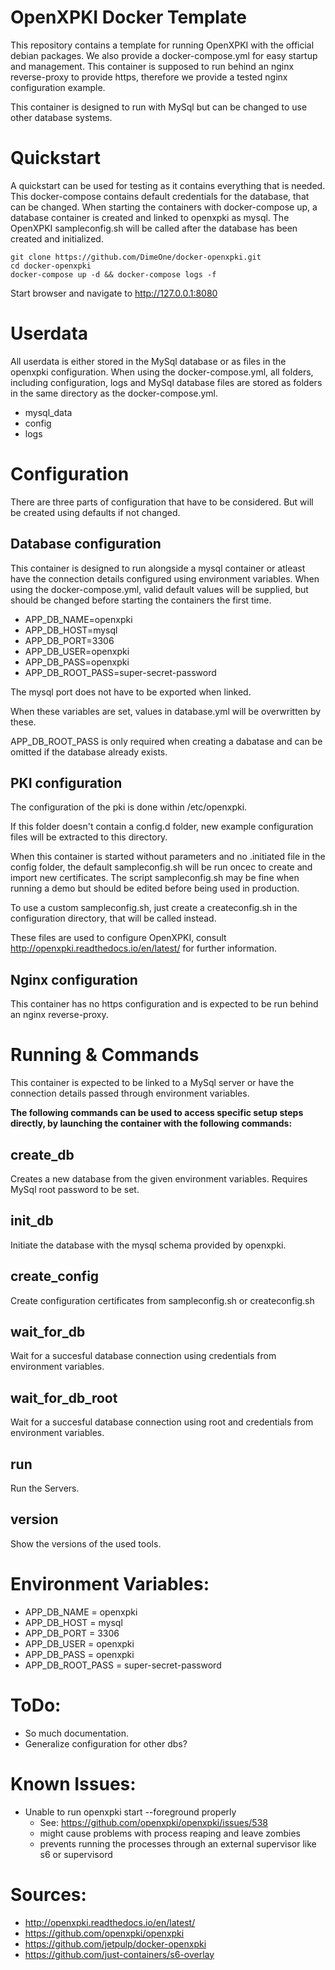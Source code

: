 # OpenXPKI Docker Template

This repository contains a template for running OpenXPKI with the official debian packages. 
We also provide a docker-compose.yml for easy startup and management. 
This container is supposed to run behind an nginx reverse-proxy to provide https, 
therefore we provide a tested nginx configuration example.

This container is designed to run with MySql but can be changed to use other database systems.

# Quickstart

A quickstart can be used for testing as it contains everything that is needed.
This docker-compose contains default credentials for the database, that can be changed.
When starting the containers with docker-compose up, a database container is created and linked to openxpki as mysql.
The OpenXPKI sampleconfig.sh will be called after the database has been created and initialized.

    git clone https://github.com/DimeOne/docker-openxpki.git
    cd docker-openxpki
    docker-compose up -d && docker-compose logs -f
    
Start browser and navigate to http://127.0.0.1:8080

# Userdata

All userdata is either stored in the MySql database or as files in the openxpki configuration. When using the docker-compose.yml, 
all folders, including configuration, logs and MySql database files are stored as folders in the same directory as the docker-compose.yml.

  - mysql_data
  - config
  - logs

# Configuration

There are three parts of configuration that have to be considered. But will be created using defaults if not changed.

## Database configuration

This container is designed to run alongside a mysql container or atleast have the connection details configured using environment variables.
When using the docker-compose.yml, valid default values will be supplied, but should be changed before starting the containers the first time.

  - APP_DB_NAME=openxpki
  - APP_DB_HOST=mysql
  - APP_DB_PORT=3306
  - APP_DB_USER=openxpki
  - APP_DB_PASS=openxpki
  - APP_DB_ROOT_PASS=super-secret-password

The mysql port does not have to be exported when linked.

When these variables are set, values in database.yml will be overwritten by these.

APP_DB_ROOT_PASS is only required when creating a dabatase and can be omitted if the database already exists.

## PKI configuration

The configuration of the pki is done within /etc/openxpki.

If this folder doesn't contain a config.d folder, new example configuration files will be extracted to this directory.

When this container is started without parameters and no .initiated file in the config folder,
the default sampleconfig.sh will be run oncec to create and import new certificates.
The script sampleconfig.sh may be fine when running a demo but should be edited before being used in production.

To use a custom sampleconfig.sh, just create a createconfig.sh in the configuration directory, that will be called instead.

These files are used to configure OpenXPKI, consult http://openxpki.readthedocs.io/en/latest/ for further information.

## Nginx configuration

This container has no https configuration and is expected to be run behind an nginx reverse-proxy.

# Running & Commands

This container is expected to be linked to a MySql server or have the connection details passed through environment variables.

**The following commands can be used to access specific setup steps directly, by launching the container with the following commands:**

## create_db

Creates a new database from the given environment variables. Requires MySql root password to be set.

## init_db

Initiate the database with the mysql schema provided by openxpki.

## create_config

Create configuration certificates from sampleconfig.sh or createconfig.sh

## wait_for_db

Wait for a succesful database connection using credentials from environment variables.

## wait_for_db_root

Wait for a succesful database connection using root and credentials from environment variables.

## run

Run the Servers.

## version

Show the versions of the used tools.

# Environment Variables:

  - APP_DB_NAME = openxpki
  - APP_DB_HOST = mysql
  - APP_DB_PORT = 3306
  - APP_DB_USER = openxpki
  - APP_DB_PASS = openxpki
  - APP_DB_ROOT_PASS = super-secret-password


# ToDo:

  - So much documentation.
  - Generalize configuration for other dbs?


# Known Issues:
  - Unable to run openxpki start --foreground properly
    - See: https://github.com/openxpki/openxpki/issues/538
    - might cause problems with process reaping and leave zombies
    - prevents running the processes through an external supervisor like s6 or supervisord

# Sources:
  - http://openxpki.readthedocs.io/en/latest/
  - https://github.com/openxpki/openxpki
  - https://github.com/jetpulp/docker-openxpki
  - https://github.com/just-containers/s6-overlay

 